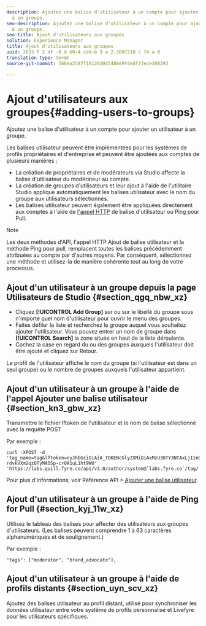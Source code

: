 ```yaml
---
description: Ajoutez une balise d'utilisateur à un compte pour ajouter un utilisateur
  à un groupe.
seo-description: Ajoutez une balise d'utilisateur à un compte pour ajouter un utilisateur
  à un groupe.
seo-title: Ajout d'utilisateurs aux groupes
solution: Experience Manager
title: Ajout d'utilisateurs aux groupes
uuid: 3633 f 2 df -8 d 60-4 cdd-b 9 a 2-3807218 c 74 a 0
translation-type: tm+mt
source-git-commit: 566ea2587f101202045488e9f4edf73ece100293

---
```



# Ajout d'utilisateurs aux groupes{#adding-users-to-groups}

Ajoutez une balise d'utilisateur à un compte pour ajouter un utilisateur à un groupe.

Les balises utilisateur peuvent être implémentées pour les systèmes de profils propriétaires et d'entreprise et peuvent être ajoutées aux comptes de plusieurs manières :

* La création de propriétaires et de modérateurs via Studio affecte la balise d'utilisateur du modérateur au compte.
* La création de groupes d'utilisateurs et leur ajout à l'aide de l'utilitaire Studio applique automatiquement les balises utilisateur avec le nom du groupe aux utilisateurs sélectionnés.
* Les balises utilisateur peuvent également être appliquées directement aux comptes à l'aide de [l'appel HTTP](https://api.livefyre.com/docs#add-user-tag) de balise d'utilisateur ou Ping pour Pull.

>[!NOTE]
>
>Les deux méthodes d'API, l'appel HTTP Ajout de balise utilisateur et la méthode Ping pour pull, remplacent toutes les balises précédemment attribuées au compte par d'autres moyens. Par conséquent, sélectionnez une méthode et utilisez-la de manière cohérente tout au long de votre processus.

## Ajout d'un utilisateur à un groupe depuis la page Utilisateurs de Studio {#section_qgq_nbw_xz}

* Cliquez **[!UICONTROL Add Group]** sur ou sur le libellé du groupe sous n'importe quel nom d'utilisateur pour ouvrir le menu des groupes.
* Faites défiler la liste et recherchez le groupe auquel vous souhaitez ajouter l'utilisateur. Vous pouvez entrer un nom de groupe dans **[!UICONTROL Search]** la zone située en haut de la liste déroulante.
* Cochez la case en regard du ou des groupes auxquels l'utilisateur doit être ajouté et cliquez sur Retour.

Le profil de l'utilisateur affiche le nom du groupe (si l'utilisateur est dans un seul groupe) ou le nombre de groupes auxquels l'utilisateur appartient.

## Ajout d'un utilisateur à un groupe à l'aide de l'appel Ajouter une balise utilisateur {#section_kn3_gbw_xz}

Transmettre le fichier lftoken de l'utilisateur et le nom de balise sélectionné avec la requête POST

Par exemple :

```
curl -XPOST -d 'tag_name=tag&lftoken=eyJhbGciOiAiA_TOKENcGlyZXMiOiAxMzU3OTY3NTAxLjIzn0.KoyXUVCavt-rdvkVXm2qzQTyMAOSp-crQA1uL1ht9WU' 'https://labs.quill.fyre.co/api/v3.0/author/system@`labs.fyre.co`/tag/'
```


Pour plus d'informations, voir Référence API > [Ajouter une balise utilisateur](https://api.livefyre.com/docs/apis/by-category/user-management#operation=urn:livefyre:apis:quill:operations:api:v3.0:author:tags:method=post).

## Ajout d'un utilisateur à un groupe à l'aide de Ping for Pull {#section_kyj_11w_xz}

Utilisez le tableau des balises pour affecter des utilisateurs aux groupes d'utilisateurs. (Les balises peuvent comprendre 1 à 63 caractères alphanumériques et de soulignement.)

Par exemple :

```
"tags": ["moderator", "brand_advocate"],
```

## Ajout d'un utilisateur à un groupe à l'aide de profils distants {#section_uyn_scv_xz}

Ajoutez des balises utilisateur au profil distant, utilisé pour synchroniser les données utilisateur entre votre système de profils personnalisé et Livefyre pour les utilisateurs spécifiques.
